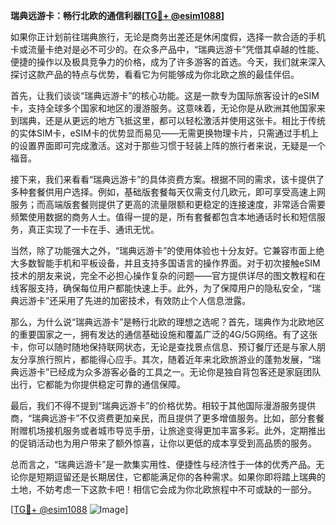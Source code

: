 **瑞典远游卡：畅行北欧的通信利器[[TG💪+ @esim1088](https://t.me/s/esim1088)]**

如果你正计划前往瑞典旅行，无论是商务出差还是休闲度假，选择一款合适的手机卡或流量卡绝对是必不可少的。在众多产品中，“瑞典远游卡”凭借其卓越的性能、便捷的操作以及极具竞争力的价格，成为了许多游客的首选。今天，我们就来深入探讨这款产品的特点与优势，看看它为何能够成为你北欧之旅的最佳伴侣。

首先，让我们谈谈“瑞典远游卡”的核心功能。这是一款专为国际旅客设计的eSIM卡，支持全球多个国家和地区的漫游服务。这意味着，无论你是从欧洲其他国家来到瑞典，还是从更远的地方飞抵这里，都可以轻松激活并使用这张卡。相比于传统的实体SIM卡，eSIM卡的优势显而易见——无需更换物理卡片，只需通过手机上的设置界面即可完成激活。这对于那些习惯于轻装上阵的旅行者来说，无疑是一个福音。

接下来，我们来看看“瑞典远游卡”的具体资费方案。根据不同的需求，该卡提供了多种套餐供用户选择。例如，基础版套餐每天仅需支付几欧元，即可享受高速上网服务；而高端版套餐则提供了更高的流量限额和更稳定的连接速度，非常适合需要频繁使用数据的商务人士。值得一提的是，所有套餐都包含本地通话时长和短信服务，真正实现了一卡在手、通讯无忧。

当然，除了功能强大之外，“瑞典远游卡”的使用体验也十分友好。它兼容市面上绝大多数智能手机和平板设备，并且支持多国语言的操作界面。对于初次接触eSIM技术的朋友来说，完全不必担心操作复杂的问题——官方提供详尽的图文教程和在线客服支持，确保每位用户都能快速上手。此外，为了保障用户的隐私安全，“瑞典远游卡”还采用了先进的加密技术，有效防止个人信息泄露。

那么，为什么说“瑞典远游卡”是畅行北欧的理想之选呢？首先，瑞典作为北欧地区的重要国家之一，拥有发达的通信基础设施和覆盖广泛的4G/5G网络。有了这张卡，你可以随时随地保持联网状态，无论是查找景点信息、预订餐厅还是与家人朋友分享旅行照片，都能得心应手。其次，随着近年来北欧旅游业的蓬勃发展，“瑞典远游卡”已经成为众多游客必备的工具之一。无论你是独自背包客还是家庭团队出行，它都能为你提供稳定可靠的通信保障。

最后，我们不得不提到“瑞典远游卡”的价格优势。相较于其他国际漫游服务提供商，“瑞典远游卡”不仅资费更加亲民，而且提供了更多增值服务。比如，部分套餐附赠机场接机服务或者城市导览手册，让旅途变得更加丰富多彩。此外，定期推出的促销活动也为用户带来了额外惊喜，让你以更低的成本享受到高品质的服务。

总而言之，“瑞典远游卡”是一款集实用性、便捷性与经济性于一体的优秀产品。无论你是短期逗留还是长期居住，它都能满足你的各种需求。如果你即将踏上瑞典的土地，不妨考虑一下这款卡吧！相信它会成为你北欧旅程中不可或缺的一部分。

[[TG💪+ @esim1088](https://t.me/s/esim1088) ![Image](https://i.postimg.cc/4NQfJmqS/Snipaste-2025-05-13-00-14-12.png)]
